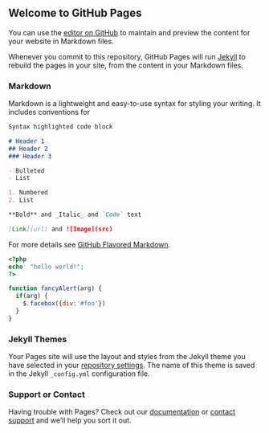 ## Welcome to GitHub Pages

You can use the [editor on GitHub](https://github.com/GavinHsueh/GavinHsueh.github.io/edit/master/index.md) to maintain and preview the content for your website in Markdown files.

Whenever you commit to this repository, GitHub Pages will run [Jekyll](https://jekyllrb.com/) to rebuild the pages in your site, from the content in your Markdown files.

### Markdown

Markdown is a lightweight and easy-to-use syntax for styling your writing. It includes conventions for

```markdown
Syntax highlighted code block

# Header 1
## Header 2
### Header 3

- Bulleted
- List

1. Numbered
2. List

**Bold** and _Italic_ and `Code` text

[Link](url) and ![Image](src)
```

For more details see [GitHub Flavored Markdown](https://guides.github.com/features/mastering-markdown/).

```php
<?php
echo  "hello world!";
?>
```

```javascript
function fancyAlert(arg) {
  if(arg) {
    $.facebox({div:'#foo'})
  }
}
```

### Jekyll Themes

Your Pages site will use the layout and styles from the Jekyll theme you have selected in your [repository settings](https://github.com/GavinHsueh/GavinHsueh.github.io/settings). The name of this theme is saved in the Jekyll `_config.yml` configuration file.

### Support or Contact

Having trouble with Pages? Check out our [documentation](https://help.github.com/categories/github-pages-basics/) or [contact support](https://github.com/contact) and we’ll help you sort it out.
